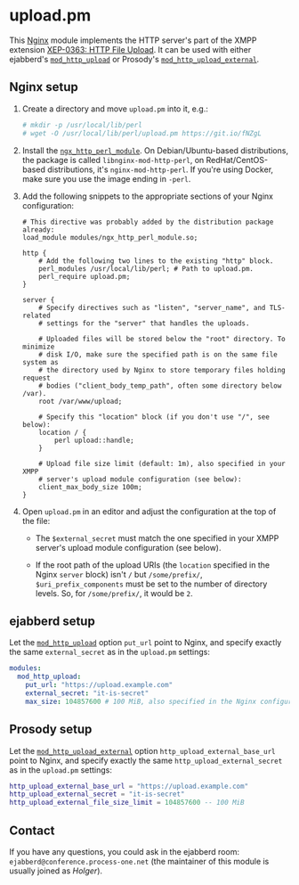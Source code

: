 upload.pm
=========

This [Nginx][1] module implements the HTTP server's part of the XMPP extension
[XEP-0363: HTTP File Upload][2]. It can be used with either ejabberd's
[`mod_http_upload`][3] or Prosody's [`mod_http_upload_external`][4].

Nginx setup
-----------

1. Create a directory and move `upload.pm` into it, e.g.:

    ```sh
    # mkdir -p /usr/local/lib/perl
    # wget -O /usr/local/lib/perl/upload.pm https://git.io/fNZgL
    ```

2. Install the [`ngx_http_perl_module`][5]. On Debian/Ubuntu-based
   distributions, the package is called `libnginx-mod-http-perl`, on
   RedHat/CentOS-based distributions, it's `nginx-mod-http-perl`.
   If you're using Docker, make sure you use the image ending in `-perl`.

3. Add the following snippets to the appropriate sections of your Nginx
   configuration:

    ```nginx configuration file
    # This directive was probably added by the distribution package already:
    load_module modules/ngx_http_perl_module.so;

    http {
        # Add the following two lines to the existing "http" block.
        perl_modules /usr/local/lib/perl; # Path to upload.pm.
        perl_require upload.pm;
    }

    server {
        # Specify directives such as "listen", "server_name", and TLS-related
        # settings for the "server" that handles the uploads.

        # Uploaded files will be stored below the "root" directory. To minimize
        # disk I/O, make sure the specified path is on the same file system as
        # the directory used by Nginx to store temporary files holding request
        # bodies ("client_body_temp_path", often some directory below /var).
        root /var/www/upload;

        # Specify this "location" block (if you don't use "/", see below):
        location / {
            perl upload::handle;
        }

        # Upload file size limit (default: 1m), also specified in your XMPP
        # server's upload module configuration (see below):
        client_max_body_size 100m;
    }
    ```

4. Open `upload.pm` in an editor and adjust the configuration at the top of the
   file:

   - The `$external_secret` must match the one specified in your XMPP server's
     upload module configuration (see below).

   - If the root path of the upload URIs (the `location` specified in the Nginx
     `server` block) isn't `/` but `/some/prefix/`, `$uri_prefix_components`
     must be set to the number of directory levels. So, for `/some/prefix/`, it
     would be `2`.

ejabberd setup
--------------

Let the [`mod_http_upload`][3] option `put_url` point to Nginx, and specify
exactly the same `external_secret` as in the `upload.pm` settings:

```yaml
modules:
  mod_http_upload:
    put_url: "https://upload.example.com"
    external_secret: "it-is-secret"
    max_size: 104857600 # 100 MiB, also specified in the Nginx configuration.
```

Prosody setup
-------------

Let the [`mod_http_upload_external`][4] option `http_upload_external_base_url`
point to Nginx, and specify exactly the same `http_upload_external_secret` as in
the `upload.pm` settings:

```lua
http_upload_external_base_url = "https://upload.example.com"
http_upload_external_secret = "it-is-secret"
http_upload_external_file_size_limit = 104857600 -- 100 MiB
```

Contact
-------

If you have any questions, you could ask in the ejabberd room:
`ejabberd@conference.process-one.net` (the maintainer of this module is usually
joined as _Holger_).

[1]: https://nginx.org/en/
[2]: https://xmpp.org/extensions/xep-0363.html
[3]: https://docs.ejabberd.im/admin/configuration/#mod-http-upload
[4]: https://modules.prosody.im/mod_http_upload_external.html#implementation
[5]: https://nginx.org/en/docs/http/ngx_http_perl_module.html
